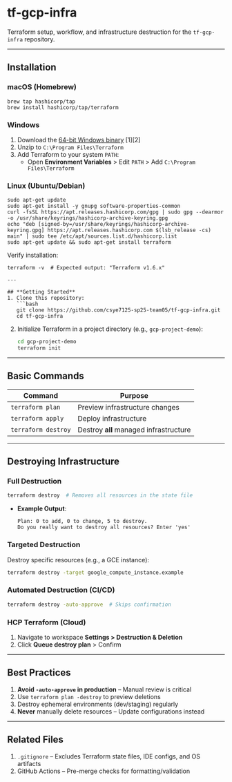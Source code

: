 # tf-gcp-infra
Terraform setup, workflow, and infrastructure destruction for the `tf-gcp-infra` repository. 

---

## **Installation**

### **macOS (Homebrew)**
```
brew tap hashicorp/tap
brew install hashicorp/tap/terraform
```

### **Windows**
1. Download the [64-bit Windows binary](https://developer.hashicorp.com/terraform/downloads) [1][2]
2. Unzip to `C:\Program Files\Terraform`
3. Add Terraform to your system `PATH`:
   - Open **Environment Variables** > Edit `PATH` > Add `C:\Program Files\Terraform`

### **Linux (Ubuntu/Debian)**
```
sudo apt-get update
sudo apt-get install -y gnupg software-properties-common
curl -fsSL https://apt.releases.hashicorp.com/gpg | sudo gpg --dearmor -o /usr/share/keyrings/hashicorp-archive-keyring.gpg
echo "deb [signed-by=/usr/share/keyrings/hashicorp-archive-keyring.gpg] https://apt.releases.hashicorp.com $(lsb_release -cs) main" | sudo tee /etc/apt/sources.list.d/hashicorp.list
sudo apt-get update && sudo apt-get install terraform
```

Verify installation:
```
terraform -v  # Expected output: "Terraform v1.6.x"

---

## **Getting Started**
1. Clone this repository:
   ```bash
   git clone https://github.com/csye7125-sp25-team05/tf-gcp-infra.git
   cd tf-gcp-infra
   ```

2. Initialize Terraform in a project directory (e.g., `gcp-project-demo`):
   ```bash
   cd gcp-project-demo
   terraform init
   ```

---

## **Basic Commands**
| Command                  | Purpose                                  |
|--------------------------|------------------------------------------|
| `terraform plan`         | Preview infrastructure changes           |
| `terraform apply`        | Deploy infrastructure                    |
| `terraform destroy`       | Destroy **all** managed infrastructure  |

---

## **Destroying Infrastructure**

### Full Destruction
```bash
terraform destroy  # Removes all resources in the state file
```
- **Example Output**:
  ```
  Plan: 0 to add, 0 to change, 5 to destroy.
  Do you really want to destroy all resources? Enter 'yes'
  ```

### Targeted Destruction
Destroy specific resources (e.g., a GCE instance):
```bash
terraform destroy -target google_compute_instance.example 
```

### Automated Destruction (CI/CD)
```bash
terraform destroy -auto-approve  # Skips confirmation
```

### HCP Terraform (Cloud)
1. Navigate to workspace **Settings > Destruction & Deletion**
2. Click **Queue destroy plan** > Confirm 

---

## **Best Practices**
1. **Avoid `-auto-approve` in production** – Manual review is critical
2. Use `terraform plan -destroy` to preview deletions
3. Destroy ephemeral environments (dev/staging) regularly
4. **Never** manually delete resources – Update configurations instead 

---

## **Related Files**
1. `.gitignore` – Excludes Terraform state files, IDE configs, and OS artifacts
2. GitHub Actions – Pre-merge checks for formatting/validation
```
